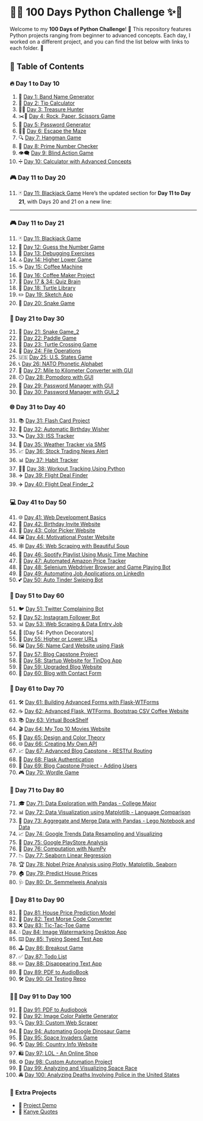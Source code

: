 # 🚀✨ **100 Days Python Challenge** ✨🚀

Welcome to my **100 Days of Python Challenge**! 🐍 This repository features Python projects ranging from beginner to advanced concepts. Each day, I worked on a different project, and you can find the list below with links to each folder. 🌟

## 📜 **Table of Contents**


### 🔥 **Day 1 to Day 10**
1. 🎵 [Day 1: Band Name Generator](Day_1_Band_name_generator/)
2. 💸 [Day 2: Tip Calculator](Day_2_Tip_Calculator/)
3. 🏴‍☠️ [Day 3: Treasure Hunter](Day_3_Treasure_hunter/)
4. ✂️🧻 [Day 4: Rock, Paper, Scissors Game](Day_4_Rock_Paper_scissors_game/)
5. 🔐 [Day 5: Password Generator](Day_5_Password_Generator/)
6. 🏃‍♂️ [Day 6: Escape the Maze](Day_6/)
7. 🔍 [Day 7: Hangman Game](Day_7_Hangman_Game/)
8. 🔢 [Day 8: Prime Number Checker](Day_8_Prime_number_checker/)
9. 👁️‍🗨️ [Day 9: Blind Action Game](Day_9_Blind_Action_Game/)
10. ➗ [Day 10: Calculator with Advanced Concepts](Day_10_Calculator_with_advance_concepts/)


### 🎮 **Day 11 to Day 20**
11. 🃏 [Day 11: Blackjack Game](Day_11_BlackJack_Game/)
Here’s the updated section for **Day 11 to Day 21**, with Days 20 and 21 on a new line:

---

### 🎮 **Day 11 to Day 21**
11. 🃏 [Day 11: Blackjack Game](Day_11_BlackJack_Game/)  
12. 🎲 [Day 12: Guess the Number Game](Day_12_Guess_the_number_game/)  
13. 🐞 [Day 13: Debugging Exercises](Day_13/)  
14. 🔝 [Day 14: Higher Lower Game](Day_14_Higher_lower_game/)  
15. ☕ [Day 15: Coffee Machine](Day_15_Coffee_Machine/)  
16. 🍵 [Day 16: Coffee Maker Project](Day_16_Coffee_Maker_Project/)  
17. 🧠 [Day 17 & 34: Quiz Brain](Day_17_&_34_Quiz_brain/)  
18. 🐢 [Day 18: Turtle Library](Day_18_Turtle_library/)  
19. ✏️ [Day 19: Sketch App](Day_19_Sketch_app/)  
20. 🐍 [Day 20: Snake Game](Day_20_&_21_Snake_Game/)  


### 🎨 **Day 21 to Day 30**
21. 🐍 [Day 21: Snake Game_2](Day_20_&_21_Snake_Game/)  
22. 🏓 [Day 22: Paddle Game](Day_22_Paddle_game/)
23. 🚦 [Day 23: Turtle Crossing Game](Day_23_Turtle_game/)
24. 📂 [Day 24: File Operations](Day_24_File_operations/)
25. 🇺🇸 [Day 25: U.S. States Game](Day_25_US_State_Game/)
26. 📞 [Day 26: NATO Phonetic Alphabet](Day_26/)
27. 📏 [Day 27: Mile to Kilometer Converter with GUI](Day_27-Mile_to_kilometer_converter_with_gui/)
28. ⏲️ [Day 28: Pomodoro with GUI](Day_28-Pomodoro_with_GUI/)
29. 🔑 [Day 29: Password Manager with GUI](Day_29_&_30-Password_Manager_with_GUI/)  
30. 🔑 [Day 30: Password Manager with GUI_2](Day_29_&_30-Password_Manager_with_GUI/)
    

### 🌐 **Day 31 to Day 40**
31. 📚 [Day 31: Flash Card Project](Day_31-Flash_Card_Project/)
32. 🎉 [Day 32: Automatic Birthday Wisher](Day_32-Automatic_Birthday_Wisher/)
33. 🛰️ [Day 33: ISS Tracker](Day_33-ISS_Tracker/)
35. 📱 [Day 35: Weather Tracker via SMS](Day_35-Weather_Tracker_Through_SMS/)
36. 📈 [Day 36: Stock Trading News Alert](Day_36-Stock_Trading_News_Alert_Project/)
37. 📊 [Day 37: Habit Tracker](Day_37-Habit_Tracker/)
38. 🏋️‍♂️ [Day 38: Workout Tracking Using Python](Day_38-Workout_tracking_using_python/)
39. ✈️ [Day 39: Flight Deal Finder](Day_39_&_40-Flight_deal_Finder/)  
40. ✈️ [Day 40: Flight Deal Finder_2](Day_39_&_40-Flight_deal_Finder/)  


### 💻 **Day 41 to Day 50**
41. 🌐 [Day 41: Web Development Basics](Day_41-Web_Foundation/)
42. 🎂 [Day 42: Birthday Invite Website](Day_42-Birthday_invite_website/)
43. 🎨 [Day 43: Color Picker Website](Day_43-Color_vocal_website/)
44. 🖼️ [Day 44: Motivational Poster Website](Day_44-Motivational_Poster_Website/)
45. 🕸️ [Day 45: Web Scraping with Beautiful Soup](Day_45-Web_Scrapping_with_beautiful_soup/)
46. 🎵 [Day 46: Spotify Playlist Using Music Time Machine](Day_46-Creating_a_spotify_playlist_using_music_time_machine/)
47. 🛒 [Day 47: Automated Amazon Price Tracker](Day_47-automated_amazon_price_tracker/)
48. 🤖 [Day 48: Selenium Webdriver Browser and Game Playing Bot](Day_48-Selenium_Webdriver_Browser_and_Game_Playing_Bot/)
49. 👔 [Day 49: Automating Job Applications on LinkedIn](Day_49-Automating_job_applications_on_linkedin/)
50. 💕 [Day 50: Auto Tinder Swiping Bot](Day_50-Auto_tinder_swiping_bot/)


### 📅 Day 51 to Day 60
51. 🐦 [Day 51: Twitter Complaining Bot](Day_51_Twitter_complaining_bot/)
52. 📸 [Day 52: Instagram Follower Bot](Day_52_Instagram_follower_bot/)
53. 📊 [Day 53: Web Scraping & Data Entry Job](Day_53_Web_scrapping_&_data_entry_job/)
54. 📜 [Day 54: Python Decorators]
55. 🔗 [Day 55: Higher or Lower URLs](Day_55_Higher_or_lower_urls/)
56. 🖼️ [Day 56: Name Card Website using Flask](Day_56_Name_Card_Website_using_Flask/)
57. 📝 [Day 57: Blog Capstone Project](Day_57_Blog_Capstone_Project/)
58. 🚀 [Day 58: Startup Website for TinDog App](Day_58_Startup_Website_for_TinDog_App/)
59. 🔄 [Day 59: Upgraded Blog Website](Day_59_Upgraded_blog_website/)
60. 📧 [Day 60: Blog with Contact Form](Day_60_Blog_with_contact_form/)


### 📅 Day 61 to Day 70
61. 🛠️ [Day 61: Building Advanced Forms with Flask-WTForms](Day_61_Building_advanced_froms_with_flask_WTForms/)
62. ☕ [Day 62: Advanced Flask, WTForms, Bootstrap CSV Coffee Website](Day_62_Advanced_Flask,WTForms,Bootstrap_CSV_Coffee_Website/)
63. 📚 [Day 63: Virtual BookShelf](Day_63_Virtual_BookShelf/)
64. 🎬 [Day 64: My Top 10 Movies Website](Day_64_My_Top_10_Movies_Website/)
65. 🎨 [Day 65: Design and Color Theory](Day_65_It's_about_designing_and_color_theory_so_no_projec_here/)
66. 🌐 [Day 66: Creating My Own API](Day_66_Creating_my_own_API/)
67. 📈 [Day 67: Advanced Blog Capstone - RESTful Routing](Day_67_Advanced_blog_capstone_restful_routing/)
68. 🔑 [Day 68: Flask Authentication](Day_68_Flask_add/)
69. 👥 [Day 69: Blog Capstone Project - Adding Users](Day_69_Blog_capstone_project_adding_users/)
70. 🎮 [Day 70: Wordle Game](Day_70_Wordle-Game/)


### 📅 Day 71 to Day 80
71. 🎓 [Day 71: Data Exploration with Pandas - College Major](Day_72_Data_Exploration_with_pandas_college_major/)
72. 📊 [Day 72: Data Visualization using Matplotlib - Language Comparison](Day_73_Data_Visualization_using_Matplotlib_Language_comparison/)
73. 🔄 [Day 73: Aggregate and Merge Data with Pandas - Lego Notebook and Data](Day_74_Aggregate_and_merge_data_pandas_Lego_Notebook_and_data/)
74. 📈 [Day 74: Google Trends Data Resampling and Visualizing](Day_75_Google_Trends_Data_Resampling_and_visualizing/)
75. 🏪 [Day 75: Google PlayStore Analysis](Day_76_Google_PlayStore_Analysis/)
76. 🧮 [Day 76: Computation with NumPy](Day_77_Computation_with_Numpy/)
77. 📉 [Day 77: Seaborn Linear Regression](Day_78_Seaborn_Linear_Regressio/)
78. 🏆 [Day 78: Nobel Prize Analysis using Plotly, Matplotlib, Seaborn](Day_79_Nobel_Prize_Analysis_using_plotly_Matplotlib_Seaborn/)
79. 🏠 [Day 79: Predict House Prices](Day_79_Nobel_Prize_Analysis_using_plotly_Matplotlib_Seaborn) 
80. 🩺 [Day 80: Dr. Semmelweis Analysis](Day_80_Dr_Semmelweis_Analysis/)


### 📅 Day 81 to Day 90
81. 🏡 [Day 81: House Price Prediction Model](Day_81_House_price_prediction_model/)
82. 📡 [Day 82: Text Morse Code Converter](Day_82_Text_Morse_Code_Converter/)
83. ❌ [Day 83: Tic-Tac-Toe Game](Day_84_Tic_ac_Toe_game/)
84. 💧 [Day 84: Image Watermarking Desktop App](Day_85_Image_watermarking_desktop_app/)
85. ⌨️ [Day 85: Typing Speed Test App](Day_86_Typing_Speed_Test_App/)
86. 🕹️ [Day 86: Breakout Game](Day_87_BreakoutGame/)
87. ✅ [Day 87: Todo List](Day_89_Todo_List/)
88. ✏️ [Day 88: Disappearing Text App](Day_90_Disappering_text_app/)
89. 📖 [Day 89: PDF to AudioBook](Day_91_PDF_TO_AudioBook/)
90. 🛠️ [Day 90: Git Testing Repo](git_testing_repo/)


### 🧑‍💻 **Day 91 to Day 100**
91. 📖 [Day 91: PDF to Audiobook](Day_91-PDF_TO_AudioBook/)
92. 🌈 [Day 92: Image Color Palette Generator](Day_92_Image_color_palette_generator/)
93. 🔍 [Day 93: Custom Web Scraper](Day_93_Custom_Web_Scrapper/)
94. 🦖 [Day 94: Automating Google Dinosaur Game](Day_94_Automating_Google_Dinosaur_game/)
95. 👾 [Day 95: Space Invaders Game](Day_95_Space_invaders_game/)
96. 🌎 [Day 96: Country Info Website](Day_96_Country_info_website/)
97. 🛍️ [Day 97: LOL - An Online Shop](Day_97_LOL_an_online_shop/)
98. ⚙️ [Day 98: Custom Automation Project](Day_98_Custom_atomation_project/)
99. 🌌 [Day 99: Analyzing and Visualizing Space Race](Day_99_analyzing_and_visualizing_space_race/)
100. 🚔 [Day 100: Analyzing Deaths Involving Police in the United States](Day_100_Analying_Deaths_involving_Police_in_the_United_States/)


### 🎉 **Extra Projects**
- 📝 [Project Demo](project_demo/)
- 🐻 [Kanye Quotes](Kanye_quotes/)









